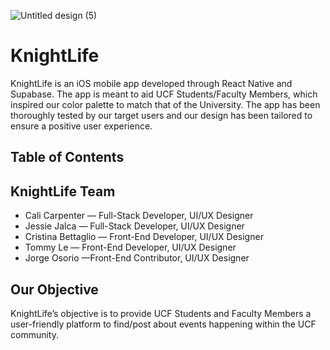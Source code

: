 


![Untitled design (5)](https://github.com/charlz-lab/knightlife/assets/112045845/b4b72185-21c6-4a2a-95f3-f998a9bd4bf0)


# KnightLife
KnightLife is an iOS mobile app developed through React Native and Supabase. 
The app is meant to aid UCF Students/Faculty Members, which inspired our color palette to match that of the University. 
The app has been thoroughly tested by our target users and our design has been tailored to ensure a positive user experience. 

## Table of Contents


## KnightLife Team

- Cali Carpenter — Full-Stack Developer, UI/UX Designer
- Jessie Jalca — Full-Stack Developer, UI/UX Designer
- Cristina Bettaglio — Front-End Developer, UI/UX Designer
- Tommy Le — Front-End Developer, UI/UX Designer
- Jorge Osorio —Front-End Contributor, UI/UX Designer

## Our Objective

KnightLife’s objective is to provide UCF Students and Faculty Members a user-friendly platform to find/post about events happening within the UCF community. 

